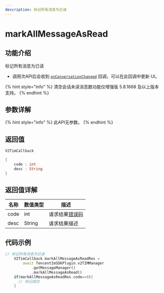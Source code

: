 ```yaml
---
description: 标记所有消息为已读
---
```


# markAllMessageAsRead

## 功能介绍

标记所有消息为已读

* 调用次API后会收到 [`onConversationChanged`](../callbacks/onconversationchangedcallback.md) 回调，可以在此回调中更新 UI。

{% hint style="info" %}
清空会话未读消息数功能仅增强版 5.8.1668 及以上版本支持。
{% endhint %}

## 参数详解

{% hint style="info" %}
此API无参数。
{% endhint %}

## 返回值

```dart
V2TimCallback

{
    code : int
    desc : String
}
```

## 返回值详解

| 名称   | 数值类型   | 描述                                                             |
| ---- | ------ | -------------------------------------------------------------- |
| code | int    | 请求结果[错误码](https://cloud.tencent.com/document/product/269/1671) |
| desc | String | 请求结果描述                                                         |

## 代码示例  &#x20;

```dart
// 标记所有消息为已读
    V2TimCallback markAllMessageAsReadRes =
        await TencentImSDKPlugin.v2TIMManager
            .getMessageManager()
            .markAllMessageAsRead()
    if(markAllMessageAsReadRes.code==0){
      // 标记成功
    }
```

